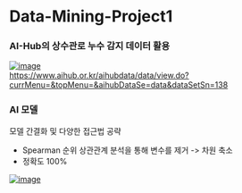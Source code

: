 # Data-Mining-Project1

### AI-Hub의 상수관로 누수 감지 데이터 활용
[![image](https://github.com/codnjs042/Data-Mining-Project1/assets/73993796/8221421e-b79c-475f-91d6-27602d082f09)  ](https://www.aihub.or.kr/aihubdata/data/view.do?currMenu=&topMenu=&aihubDataSe=data&dataSetSn=138)  
https://www.aihub.or.kr/aihubdata/data/view.do?currMenu=&topMenu=&aihubDataSe=data&dataSetSn=138


### AI 모델
모델 간결화 및 다양한 접근법 공략
- Spearman 순위 상관관계 분석을 통해 변수를 제거 -> 차원 축소
- 정확도 100%

[![image](https://github.com/codnjs042/Data-Mining-Project1/assets/73993796/0968c950-86ba-477f-86b3-41a990f826a5)](https://github.com/codnjs042/Data-Mining-Project1/blob/main/%EB%8D%B0%EC%9D%B4%ED%84%B0%20%EB%A7%88%EC%9D%B4%EB%8B%9D%20%ED%94%84%EB%A1%9C%EC%A0%9D%ED%8A%B8%20-%20%EB%A8%B8%EC%8B%A0%EB%9F%AC%EB%8B%9D%EC%9D%84%20%ED%99%9C%EC%9A%A9%ED%95%9C%20%EC%83%81%EC%88%98%EB%8F%84%EA%B4%80%20%EB%88%84%EC%88%98%20%EA%B0%90%EC%A7%80%20.ipynb)
